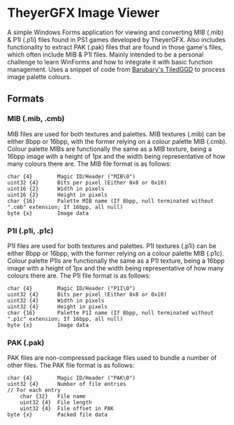 TheyerGFX Image Viewer
=================================
A simple Windows Forms application for viewing and converting MIB (.mib) & P1I (.p1i) files found in PS1 games developed by TheyerGFX. Also includes functionality to extract PAK (.pak) files that are found in those game's files, which often include MIB & P1I files.
Mainly intended to be a personal challenge to learn WinForms and how to integrate it with basic function management.
Uses a snippet of code from [Barubary's TiledGGD](https://github.com/Barubary/tiledggd) to process image palette colours.

Formats
-------
### MIB (.mib, .cmb)
MIB files are used for both textures and palettes.
MIB textures (.mib) can be either 8bpp or 16bpp, with the former relying on a colour palette MIB (.cmb).
Colour palette MIBs are functionally the same as a MIB texture, being a 16bpp image with a height of 1px and the width being representative of how many colours there are.
The MIB file format is as follows:
```
char {4}        Magic ID/Header ("MIB\0")
uint32 {4}      Bits per pixel (Either 0x8 or 0x10)
uint16 {2}      Width in pixels
uint16 {2}      Height in pixels
char {16}       Palette MIB name (If 8bpp, null terminated without ".cmb" extension; If 16bpp, all null)
byte {x}        Image data
```

### P1I (.p1i, .p1c)
P1I files are used for both textures and palettes.
P1I textures (.p1i) can be either 8bpp or 16bpp, with the former relying on a colour palette MIB (.p1c).
Colour palette P1Is are functionally the same as a P1I texture, being a 16bpp image with a height of 1px and the width being representative of how many colours there are.
The P1I file format is as follows:
```
char {4}        Magic ID/Header ("P1I\0")
uint32 {4}      Bits per pixel (Either 0x8 or 0x10)
uint32 {4}      Width in pixels
uint32 {4}      Height in pixels
char {16}       Palette P1I name (If 8bpp, null terminated without ".p1c" extension; If 16bpp, all null)
byte {x}        Image data
```

### PAK (.pak)
PAK files are non-compressed package files used to bundle a number of other files.
The PAK file format is as follows:
```
char {4}        Magic ID/Header ("PAK\0")
uint32 {4}      Number of file entries
// For each entry
    char {32}   File name
    uint32 {4}  File length
    uint32 {4}  File offset in PAK
byte {x}        Packed file data
```